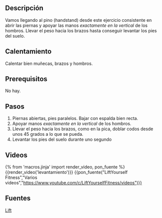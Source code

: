 ## Descripción

Vamos llegando al pino (handstand) desde este ejercicio consistente en abrir las piernas y apoyar las manos *exactamente en la vertical* de los hombros. Llevar el peso hacia los brazos hasta conseguir levantar los pies del suelo.


## Calentamiento

Calentar bien muñecas, brazos y hombros.

## Prerequisitos

No hay.

## Pasos

1. Piernas abiertas, pies paralelos. Bajar con espalda bien recta.
2. Apoyar manos *exactamente en la vertical* de los hombros.
3. Llevar el peso hacia los brazos, como en la pica, doblar codos desde unos 45 grados a lo que se pueda.
4. Levantar los pies del suelo durante uno segundo

## Videos

{% from 'macros.jinja' import render_video, pon_fuente %}
{{render_video('levantamiento')}}
{{pon_fuente("LiftYourself Fitness","Varios videos","https://www.youtube.com/c/LiftYourselfFitness/videos")}}

## Fuentes

[Lift](/varios/fuentes/#lift)
